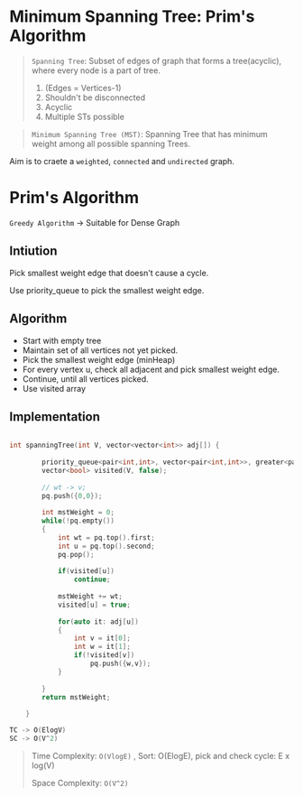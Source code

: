 # Minimum Spanning Tree: Prim's Algorithm

> `Spanning Tree`: Subset of edges of graph that forms a tree(acyclic), where every node is a part of tree. 
> 
> 1. (Edges = Vertices-1)
> 2. Shouldn't be disconnected
> 3. Acyclic
> 4. Multiple STs possible

> `Minimum Spanning Tree (MST)`: Spanning Tree that has minimum weight among all possible spanning Trees.


Aim is to craete a `weighted`, `connected` and `undirected` graph.



# Prim's Algorithm
`Greedy Algorithm` -> 
Suitable for Dense Graph


## Intiution

Pick smallest weight edge that doesn't cause a cycle.

Use priority_queue to pick the smallest weight edge.

## Algorithm

- Start with empty tree
- Maintain set of all vertices not yet picked.
- Pick the smallest weight edge (minHeap)
- For every vertex u, check all adjacent and pick smallest weight edge.
- Continue, until all vertices picked.
- Use visited array

## Implementation

```cpp

int spanningTree(int V, vector<vector<int>> adj[]) {
        
        priority_queue<pair<int,int>, vector<pair<int,int>>, greater<pair<int,int>>> pq;
        vector<bool> visited(V, false);
        
        // wt -> v;
        pq.push({0,0});
        
        int mstWeight = 0;
        while(!pq.empty())
        {
            int wt = pq.top().first;
            int u = pq.top().second;
            pq.pop();
            
            if(visited[u])
                continue;
                
            mstWeight += wt;
            visited[u] = true;
            
            for(auto it: adj[u])
            {
                int v = it[0];
                int w = it[1];
                if(!visited[v])
                    pq.push({w,v});
            }
            
        }
        return mstWeight;
        
    }

TC -> O(ElogV)
SC -> O(V^2)

```

> Time Complexity: `O(VlogE)` , Sort: O(ElogE), pick and check cycle: E x log(V)
>
> Space Complexity: `O(V^2)` 